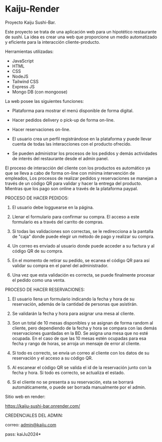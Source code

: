 # Kaiju-Render
Proyecto Kaiju Sushi-Bar.

Este proyecto se trata de una aplicación web para un hipotético restaurante de sushi.
La idea es crear una web que proporcione un medio automatizado y eficiente para la interacción cliente-producto.

Herramientas utilizadas:

- JavaScript
- HTML
- CSS
- NodeJS
- Tailwind CSS
- Express JS
- Mongo DB (con mongoose)


La web posee las siguientes funciones:


- Plataforma para mostrar el menú disponible de forma digital.

- Hacer pedidos delivery o pick-up de forma on-line.

- Hacer reservaciones on-line.

- El usuario crea un perfil registrándose en la plataforma y puede llevar cuenta de todas las interacciones con el producto ofrecido.

- Se pueden administrar los procesos de los pedidos y demás actividades de interés del restaurante desde el admin panel.



El proceso de interacción del cliente con los productos es automático ya que se lleva a cabo de forma on-line con mínima intervención de empleados, Los procesos de realizar pedidos y reservaciones se manejan a través de un código QR para validar y hacer la entrega del producto. Mientras que los pago son online a través de la plataforma paypal.



PROCESO DE HACER PEDIDOS:

1. El usuario debe logguearse en la página.

2. Llenar el formulario para confirmar su compra. El acceso a este formulario es a través del carrito de compras.

3. Si todas las validaciones son correctas, se le redirecciona a la pantalla de "caja" donde puede elegir un método de pago y realizar su compra.

4. Un correo es enviado al usuario donde puede acceder a su factura y al código QR de su compra.

5. En el momento de retirar su pedido, se ecanea el código QR para así validar su compra en el panel del administrador.

6. Una vez que esta validación es correcta, se puede finalmente procesar el pedido como una venta.




PROCESO DE HACER RESERVACIONES:

1. El usuario llena un formulario indicando la fecha y hora de su reservación, además de la cantidad de personas que asistirán.

2. Se validarán la fecha y hora para asignar una mesa al cliente.

3. Son un total de 10 mesas disponibles y se asignan de forma random al cliente, pero dependiendo de la fecha y hora se compara con las demás reservaciones guardadas en la BD. Se asigna una mesa que no esté ocupada. En el caso de que las 10 mesas estén ocupadas para esa fecha y rango de horas, se arroja un mensaje de error al cliente.

4. Si todo es correcto, se envía un correo al cliente con los datos de su reservación y el acceso a su código QR.

5. Al escanear el código QR se valida el id de la reservación junto con la fecha y hora. Si todo es correcto, se actualiza el estado.

6. Si el cliente no se presenta a su reservación, esta se borrará automáticamente, o puede ser borrada manualmente por el admin.


Sitio web en render:

https://kaiju-sushi-bar.onrender.com/


CREDENCIALES DEL ADMIN:

correo: admin@kaiju.com

pass: kaiJu2024*

